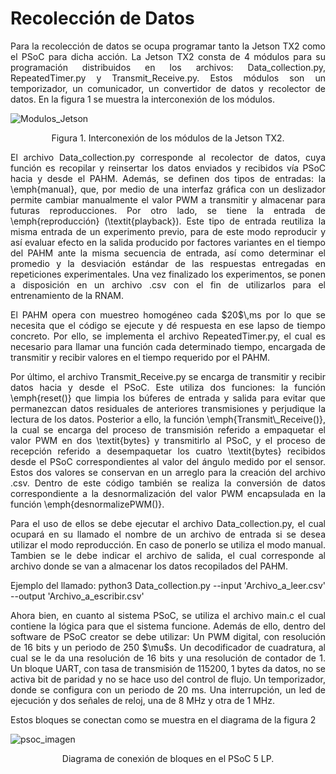 # Recolección de Datos
<p align = justify>
Para la recolección de datos se ocupa programar tanto la Jetson TX2 como el PSoC para dicha acción. La Jetson TX2 consta de 4 módulos para su programación 
distribuidos en los archivos:  Data_collection.py, RepeatedTimer.py y Transmit_Receive.py. Estos módulos son un temporizador, un comunicador, un convertidor
de datos y recolector de datos. En la figura 1 se muestra la interconexión de los módulos.

![Modulos_Jetson](https://user-images.githubusercontent.com/79665536/202050952-f726effe-ac99-4b18-aa46-27967329f2dc.svg)
<p align = center>
Figura 1. Interconexión de los módulos de la Jetson TX2.

<p align = justify>
El archivo Data_collection.py corresponde al recolector de datos, cuya función es recopilar y reinsertar los datos enviados y recibidos vía PSoC hacia y desde
el PAHM. Además, se definen dos tipos de entradas: la \emph{manual}, que, por medio de una interfaz gráfica con un deslizador permite cambiar manualmente el 
valor PWM a transmitir y almacenar para futuras reproducciones. Por otro lado, se tiene la entrada de \emph{reproducción} (\textit{playback}). Este tipo de 
entrada reutiliza la misma entrada de un experimento previo, para de este modo reproducir y así evaluar efecto en la salida producido por factores variantes en 
el tiempo del PAHM ante la misma secuencia de entrada, así como determinar el promedio y la desviación estándar de las respuestas entregadas en repeticiones 
experimentales. Una vez finalizado los experimentos, se ponen a disposición en un archivo .csv con el fin de utilizarlos para el entrenamiento de la RNAM.

<p align = justify>
El PAHM opera con muestreo homogéneo cada $20$\,ms por lo que se necesita que el código se ejecute y dé respuesta en ese lapso de tiempo concreto. Por ello, se 
implementa el archivo RepeatedTimer.py, el cual es necesario para llamar una función cada determinado tiempo, encargada de transmitir y recibir valores en el 
tiempo requerido por el PAHM. 

<p align = justify>
Por último, el archivo Transmit_Receive.py se encarga de transmitir y recibir datos hacia y desde el PSoC. Este utiliza dos funciones: la función \emph{reset()}
que limpia los búferes de entrada y salida para evitar que permanezcan datos residuales de anteriores transmisiones y perjudique la lectura de los datos. Posterior
a ello, la función \emph{Transmit\_Receive()}, la cual se encarga del proceso de transmisión referido a empaquetar el valor PWM en dos \textit{bytes} y transmitirlo 
al PSoC, y el proceso de recepción referido a desempaquetar los cuatro \textit{bytes} recibidos desde el PSoC correspondientes al valor del ángulo medido por el
sensor. Estos dos valores se conservan en un arreglo para la creación del archivo .csv. Dentro de este código también se realiza la conversión de datos 
correspondiente a la desnormalización del valor PWM encapsulada en la función \emph{desnormalizePWM()}.

<p align = justify>
Para el uso de ellos se debe ejecutar el archivo Data_collection.py, el cual ocupará en su llamado el nombre de un archivo de entrada si se desea utilizar el modo reproducción. En caso de ponerlo se utiliza el modo manual. Tambien se le debe indicar el archivo de salida, el cual corresponde al archivo donde se van a almacenar los datos recopilados del PAHM.

<p align = justify>
Ejemplo del llamado: python3 Data_collection.py --input 'Archivo_a_leer.csv' --output 'Archivo_a_escribir.csv'

<p align = justify>
Ahora bien, en cuanto al sistema PSoC, se utiliza el archivo main.c el cual contiene la lógica para que el sistema funcione. Además de ello, dentro del software 
de PSoC creator se debe utilizar:
Un PWM digital, con resolución de 16 bits y un periodo de 250 $\mu$s.
Un decodificador de cuadratura, al cual se le da una resolución de 16 bits y una resolución de contador de 1.
Un bloque UART, con tasa de transmisión de 115200, 1 bytes da datos, no se activa bit de paridad y no se hace uso del control de flujo.
Un temporizador, donde se configura con un periodo de 20 ms.
Una interrupción, un led de ejecución y dos señales de reloj, una de 8 MHz y otra de 1 MHz.

<p align = justify>
Estos bloques se conectan como se muestra en el diagrama de la figura 2

![psoc_imagen](https://user-images.githubusercontent.com/79665536/202053218-fc2c0841-22ec-4850-a0e2-287489b6b8dd.PNG)
<p align = center>
Diagrama de conexión de bloques en el PSoC 5 LP.
